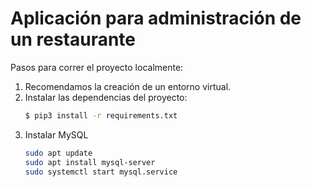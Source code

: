# Aplicación para administración de un restaurante

Pasos para correr el proyecto localmente:
1. Recomendamos la creación de un entorno virtual.
2. Instalar las dependencias del proyecto:
   ```bash
   $ pip3 install -r requirements.txt
   ```
3. Instalar MySQL
   ```bash
   sudo apt update
   sudo apt install mysql-server
   sudo systemctl start mysql.service
   ```

